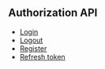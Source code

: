 **Authorization API**
----


* [Login](login.md)
* [Logout](logout.md)
* [Register](register.md)
* [Refresh token](refresh_token.md)
